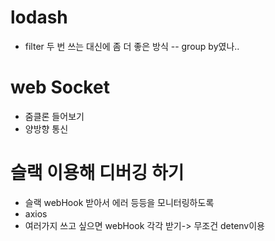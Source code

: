 # lodash
- filter 두 번 쓰는 대신에 좀 더 좋은 방식 -- group by였나..

# web Socket
- 줌클론 들어보기 
- 양방향 통신

# 슬랙 이용해 디버깅 하기 
- 슬랙 webHook 받아서 에러 등등을 모니터링하도록
- axios
- 여러가지 쓰고 싶으면 webHook 각각 받기-> 무조건 detenv이용
